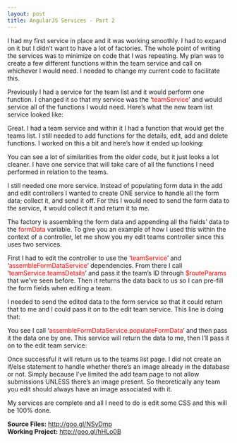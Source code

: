 ```yaml
---
layout: post
title: AngularJS Services - Part 2
---
```



I had my first service in place and it was working smoothly. I had to expand on it but I didn’t want to have a lot of factories. The whole point of writing the services was to minimize on code that I was repeating. My plan was to create a few different functions within the team service and call on whichever I would need. I needed to change my current code to facilitate this.

Previously I had a service for the team list and it would perform one function. I changed it so that my service was the ‘<span style="color: #ff0000;">teamService</span>’ and would service all of the functions I would need. Here’s what the new team list service looked like:

<script src="https://gist.github.com/Sacamano604/b1f35828fc02612f1cb8.js"></script>

Great. I had a team service and within it I had a function that would get the teams list. I still needed to add functions for the details, edit, add and delete functions. I worked on this a bit and here’s how it ended up looking:

<script src="https://gist.github.com/Sacamano604/455b69a6278fb741ee46.js"></script>

You can see a lot of similarities from the older code, but it just looks a lot cleaner. I have one service that will take care of all the functions I need performed in relation to the teams.

I still needed one more service. Instead of populating form data in the add and edit controllers I wanted to create ONE service to handle all the form data; collect it, and send it off. For this I would need to send the form data to the service, it would collect it and return it to me.

<script src="https://gist.github.com/Sacamano604/a8c144b05003b6ed996d.js"></script>

The factory is assembling the form data and appending all the fields’ data to the <span style="color: #ff0000;">formData</span> variable. To give you an example of how I used this within the context of a controller, let me show you my edit teams controller since this uses two services.<script src="https://gist.github.com/Sacamano604/bfc85be91512357d7c5b.js"></script>

First I had to edit the controller to use the ‘<span style="color: #ff0000;">teamService</span>’ and ‘<span style="color: #ff0000;">assembleFormDataService</span>’ dependencies. From there I call ‘<span style="color: #ff0000;">teamService.teamsDetails</span>’ and pass it the team’s ID through <span style="color: #ff0000;">$routeParams</span> that we’ve seen before. Then it returns the data back to us so I can pre-fill the form fields when editing a team.

<script src="https://gist.github.com/Sacamano604/548f23d2de6499c7a72b.js"></script>

I needed to send the edited data to the form service so that it could return that to me and I could pass it on to the edit team service. This line is doing that:<script src="https://gist.github.com/Sacamano604/f968db9b56b93b3de01f.js"></script>

You see I call ‘<span style="color: #ff0000;">assembleFormDataService.populateFormData</span>’ and then pass it the data one by one. This service will return the data to me, then I’ll pass it on to the edit team service:

<script src="https://gist.github.com/Sacamano604/47e3166ab818a7d42345.js"></script>

Once successful it will return us to the teams list page. I did not create an if/else statement to handle whether there’s an image already in the database or not. Simply because I’ve limited the add team page to not allow submissions UNLESS there’s an image present. So theoretically any team you edit should always have an image associated with it.

My services are complete and all I need to do is edit some CSS and this will be 100% done.

<strong>Source Files:</strong> <a href="http://goo.gl/NSyDmp" target="_blank">http://goo.gl/NSyDmp</a><br />
<strong>Working Project:</strong> <a href="http://goo.gl/hHLo0B" target="_blank">http://goo.gl/hHLo0B</a>